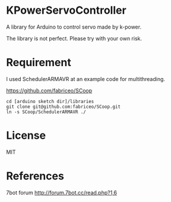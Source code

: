 # KPowerServoController
A library for Arduino to control servo made by k-power.

The library is not perfect. Please try with your own risk.

# Requirement

I used SchedulerARMAVR at an example code for multithreading.

https://github.com/fabriceo/SCoop

```
cd [arduino sketch dir]/libraries
git clone git@github.com:fabriceo/SCoop.git
ln -s SCoop/SchedulerARMAVR ./
```

# License
MIT

# References
7bot forum http://forum.7bot.cc/read.php?1,6
